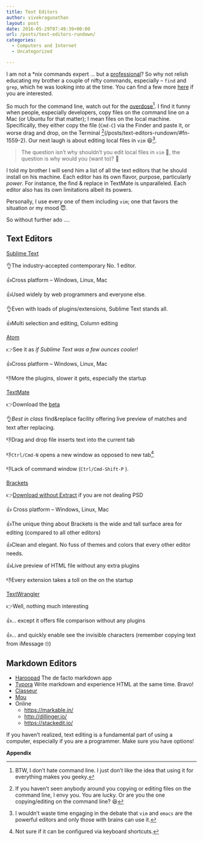 ```yaml
---
title: Text Editors
author: vivekragunathan
layout: post
date: 2016-05-29T07:49:39+00:00
url: /posts/text-editors-rundown/
categories:
  - Computers and Internet
  - Uncategorized

---
```


I am not a \*nix commands expert … but a [professional](http://www.johndcook.com/blog/2014/10/18/experts-vs-professionals/)? So why not relish educating my brother a couple of nifty commands, especially – `find` and `grep`, which he was looking into at the time. You can find a few more [here](/pages/cmd-line-quickies) if you are interested.

So much for the command line, watch out for the [overdose](/posts/text-editors-rundown/#fn-1559-1)[^1]. I find it funny when people, especially developers, copy files on the command line on a Mac (or Ubuntu for that matter); I mean files on the local machine. Specifically, they either copy the file (`Cmd-C`) via the Finder and paste it, or worse drag and drop, on the Terminal [^2](/posts/text-editors-rundown/#fn-1559-2). Our next laugh is about editing local files in `vim` 😆[^3].

> The question isn’t why shouldn’t you edit local files in `vim` 💪, the question is why would you (want to)? 🤔

I told my brother I will send him a list of all the text editors that he should install on his machine. Each editor has its own flavor, purpose, particularly *power*. For instance, the find & replace in TextMate is unparalleled. Each editor also has its own limitations albeit its powers.

Personally, I use every one of them including `vim`; one that favors the situation or my mood 😇.

So without further ado ….

## Text Editors

[Sublime Text](https://www.sublimetext.com/3)

👌The industry-accepted contemporary No. 1 editor.

👍Cross platform – Windows, Linux, Mac

👍Used widely by web programmers and everyone else.

👌Even with loads of plugins/extensions, Sublime Text stands all.

👍Multi selection and editing, Column editing

[Atom](http://www.atom.io/)

👉See it as *if Sublime Text was a few ounces cooler!*

👍Cross platform – Windows, Linux, Mac

👎More the plugins, slower it gets, especially the startup

[TextMate](http://macromates.com/download)

👉Download the [beta](https://api.textmate.org/downloads/release)

👌_Best in class_ find&replace facility offering live preview of matches and text after replacing.

👎Drag and drop file inserts text into the current tab

👎`Ctrl/Cmd-N` opens a new window as opposed to new tab[^4]

👎Lack of command window (`Ctrl/Cmd-Shift-P` ).

[Brackets](http://brackets.io/)

👉[Download without Extract](https://github.com/adobe/brackets/releases/download/release-1.6/Brackets.Release.1.6.dmg) if you are not dealing PSD

👍 Cross platform – Windows, Linux, Mac

👍The unique thing about Brackets is the wide and tall surface area for editing (compared to all other editors)

👍Clean and elegant. No fuss of themes and colors that every other editor needs.

👍Live preview of HTML file without any extra plugins

👎Every extension takes a toll on the on the startup

[TextWrangler](http://www.barebones.com/products/textwrangler/)

👉Well, nothing much interesting

👍… except it offers file comparison without any plugins

👍… and quickly enable see the invisible characters (remember copying text from iMessage 🙄)

## Markdown Editors

- [Haroopad](http://pad.haroopress.com/user.html) The de facto markdown app
- [Typora](https://www.typora.io/) Write markdown and experience HTML at the same time. Bravo!
- [Classeur](http://classeur.io/#start)
- [Mou](http://25.io/mou/)
- Online
  - https://markable.in/
  - http://dillinger.io/
  - https://stackedit.io/

If you haven’t realized, text editing is a fundamental part of using a computer, especially if you are a programmer. Make sure you have options!

[^1]: BTW, I don’t hate command line. I just don’t like the idea that using it for everything makes you geeky.

[^2]: If you haven’t seen anybody around you copying or editing files on the command line, I envy you. You are lucky. Or are you the one copying/editing on the command line? 😆

[^3]: I wouldn’t waste time engaging in the debate that `vim` and `emacs` are the powerful editors and only those with brains can use it.

[^4]: Not sure if it can be configured via keyboard shortcuts.


**Appendix**

[3]: https://www.sublimetext.com/3
[4]: http://www.atom.io
[5]: http://macromates.com/download
[6]: https://api.textmate.org/downloads/release
[7]: http://brackets.io
[8]: https://github.com/adobe/brackets/releases/download/release-1.6/Brackets.Release.1.6.dmg
[9]: http://www.barebones.com/products/textwrangler/
[10]: http://pad.haroopress.com/user.html
[11]: https://www.typora.io/
[12]: http://classeur.io/#start
[13]: http://25.io/mou/
